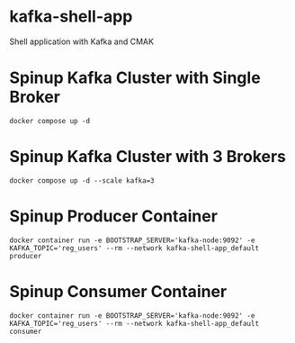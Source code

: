 # kafka-shell-app
Shell application with Kafka and CMAK 

# Spinup Kafka Cluster with Single Broker

`docker compose up -d`

# Spinup Kafka Cluster with 3 Brokers

`docker compose up -d --scale kafka=3`

# Spinup Producer Container

`docker container run -e BOOTSTRAP_SERVER='kafka-node:9092' -e KAFKA_TOPIC='reg_users' --rm --network kafka-shell-app_default producer`

# Spinup Consumer Container

`docker container run -e BOOTSTRAP_SERVER='kafka-node:9092' -e KAFKA_TOPIC='reg_users' --rm --network kafka-shell-app_default consumer`


